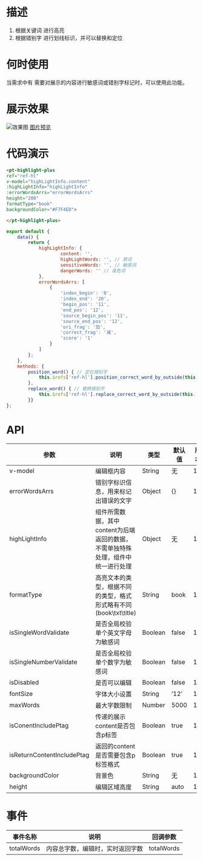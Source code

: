 # 描述
1. 根据关键词 进行高亮
2. 根据错别字 进行划线标识，并可以替换和定位

# 何时使用
当需求中有 需要对展示的内容进行敏感词或错别字标记时，可以使用此功能。

# 展示效果
![效果图](https://tva1.sinaimg.cn/large/008eGmZEgy1gpa2eonuw1g30zq06ab2d.gif)
[图片预览](https://tva1.sinaimg.cn/large/008eGmZEgy1gpa2eonuw1g30zq06ab2d.gif)


# 代码演示
```html
<pt-highlight-plus
ref="ref-hl"
v-model="highLightInfo.content"
:highLightInfo="highLightInfo"
:errorWordsArrs="errorWordsArrs"
height="200"
formatType="book"
backgroundColor="#F7F4ED">

</pt-highlight-plus>
```

```javascript
export default {
	data() {
		return {
			highLightInfo: {
					content: '',
					highLightWords: '', // 禁词
					sensitiveWords: '', // 敏感词
					dangerWords: '' // 高危词
			},
			errorWordsArrs: [
				{
                    'index_begin': '0',
                    'index_end': '20',
                    'begin_pos': '11',
                    'end_pos': '12',
                    'source_begin_pos': '11',
                    'source_end_pos': '12',
                    'ori_frag': '加',
                    'correct_frag': '减',
                    'score': '1'
                }
			]
		};
	},
	methods: {
		position_word() { // 定位错别字
			this.$refs['ref-hl'].position_correct_word_by_outside(this. errorWordsArrs[0]);
        },
		replace_word() { // 替换错别字
			this.$refs['ref-hl'].replace_correct_word_by_outside(this. errorWordsArrs[0]);
        }}
};
```

# API
| 参数  | 说明  | 类型  | 默认值  | 版本  |
| ------------ | ------------ | ------------ | ------------ | ------------ |
|  v-model  | 编辑框内容  | String  | 无 | 1.0  |
|  errorWordsArrs  | 错别字标识信息，用来标记出错误的文字  | Object  |{}  | 1.0  |
|  highLightInfo  | 组件所需数据，其中content为后端返回的数据，不需单独特殊处理，组件中统一进行处理  | Object  | 无  | 1.0  |
|  formatType  | 高亮文本的类型，根据不同的类型，格式形式略有不同(book\txt\title)   | String  | book  | 1.0  |
|  isSingleWordValidate  | 是否全局校验单个英文字母为敏感词 | Boolean  | false  | 1.0  |
|  isSingleNumberValidate  | 是否全局校验单个数字为敏感词  | Boolean  | false  | 1.0  |
|  isDisabled  | 是否可以编辑  | Boolean  | false  | 1.0  |
|  fontSize  | 字体大小设置 | String  | ’12’  | 1.0  |
|  maxWords  | 最大字数限制  | Number  | 5000  | 1.0  |
|  isConentIncludePtag  | 传递的展示content是否包含p标签  | Boolean  | true  | 1.0  |
|  isReturnContentIncludePtag  | 返回的content是否需要包含p标签格式  | Boolean  | true  | 1.0  |
|  backgroundColor  | 背景色  | String  | 无  | 1.0  |
|  height  | 编辑区域高度  | String  | auto  | 1.0  |

# 事件
| 事件名称  | 说明  | 回调参数  |
| ------------ | ------------ | ------------ |
|  totalWords  | 内容总字数，编辑时，实时返回字数  | totalWords  |
